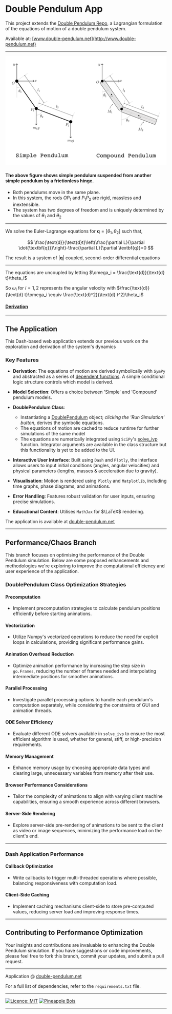 # Double Pendulum App

This project extends the [Double Pendulum Repo](https://github.com/pineapple-bois/Double_Pendulum), a Lagrangian formulation of the equations of motion of a double pendulum system. 

Available at:
[www.double-pendulum.net](http://www.double-pendulum.net)

----

![img](assets/JointPendulums_White.png)

#### The above figure shows simple pendulum suspended from another simple pendulum by a frictionless hinge. 
- Both pendulums move in the same plane. 
- In this system, the rods $OP_1$ and $P_1P_2$ are rigid, massless and inextensible.
- The system has two degrees of freedom and is uniquely determined by the values of $\theta_1$ and $\theta_2$

----

We solve the Euler-Lagrange equations for $\textbf{q} = [\theta_1, \theta_2]$ such that, 

$$
\frac{\text{d}}{\text{d}t}\left(\frac{\partial L}{\partial \dot{\textbf{q}}}\right)-\frac{\partial L}{\partial \textbf{q}}=0
$$

The result is a system of $|\textbf{q}|$ coupled, second-order differential equations

----

The equations are uncoupled by letting $\omega_i = \frac{\text{d}}{\text{d} t}\theta_i$

So $\omega_i$ for $i=1,2$ represents the angular velocity with $\frac{\text{d}}{\text{d} t}\omega_i \equiv \frac{\text{d}^2}{\text{d} t^2}\theta_i$

#### [Derivation](https://github.com/pineapple-bois/Double_Pendulum/blob/master/Derivation.ipynb)

----

## The Application

This Dash-based web application extends our previous work on the exploration and derivation of the system's dynamics

### Key Features

- **Derivation**: The equations of motion are derived symbolically with `SymPy` and abstracted as a series of [dependent functions](https://github.com/pineapple-bois/Double_Pendulum_App/blob/main/Functions.py). A simple conditional logic structure controls which model is derived.
- **Model Selection**: Offers a choice between 'Simple' and 'Compound' pendulum models.
- **DoublePendulum Class**: 
    - Instantiating a [DoublePendulum](https://github.com/pineapple-bois/Double_Pendulum_App/blob/main/DoublePendulum.py) object; *clicking the 'Run Simulation' button*, derives the symbolic equations.
    - The equations of motion are cached to reduce runtime for further simulations of the same model
    - The equations are numerically integrated using `SciPy`'s [solve_ivp](https://docs.scipy.org/doc/scipy/reference/generated/scipy.integrate.solve_ivp.html) function. Integrator arguments are available in the class structure but this functionality is yet to be added to the UI.
- **Interactive User Interface**: Built using `Dash` and `Plotly`, the interface allows users to input initial conditions (angles, angular velocities) and physical parameters (lengths, masses & acceleration due to gravity).

- **Visualisation**: Motion is rendered using `Plotly` and `Matplotlib`, including time graphs, phase diagrams, and animations.
- **Error Handling**: Features robust validation for user inputs, ensuring precise simulations.
- **Educational Content**: Utilises `MathJax` for $\LaTeX$ rendering.

The application is available at [double-pendulum.net](http://www.double-pendulum.net)

----

## Performance/Chaos Branch

This branch focuses on optimising the performance of the Double Pendulum simulation. Below are some proposed enhancements and methodologies we're exploring to improve the computational efficiency and user experience of the application.

### DoublePendulum Class Optimization Strategies

#### Precomputation
- Implement precomputation strategies to calculate pendulum positions efficiently before starting animations.

#### Vectorization
- Utilize Numpy's vectorized operations to reduce the need for explicit loops in calculations, providing significant performance gains.

#### Animation Overhead Reduction
- Optimize animation performance by increasing the step size in `go.Frames`, reducing the number of frames needed and interpolating intermediate positions for smoother animations.

#### Parallel Processing
- Investigate parallel processing options to handle each pendulum's computation separately, while considering the constraints of GUI and animation threads.

#### ODE Solver Efficiency
- Evaluate different ODE solvers available in `solve_ivp` to ensure the most efficient algorithm is used, whether for general, stiff, or high-precision requirements.

#### Memory Management
- Enhance memory usage by choosing appropriate data types and clearing large, unnecessary variables from memory after their use.

#### Browser Performance Considerations
- Tailor the complexity of animations to align with varying client machine capabilities, ensuring a smooth experience across different browsers.

#### Server-Side Rendering
- Explore server-side pre-rendering of animations to be sent to the client as video or image sequences, minimizing the performance load on the client's end.

----

### Dash Application Performance

#### Callback Optimization
- Write callbacks to trigger multi-threaded operations where possible, balancing responsiveness with computation load.

#### Client-Side Caching
- Implement caching mechanisms client-side to store pre-computed values, reducing server load and improving response times.

----

## Contributing to Performance Optimization

Your insights and contributions are invaluable to enhancing the Double Pendulum simulation. If you have suggestions or code improvements, please feel free to fork this branch, commit your updates, and submit a pull request.

----

Application @ [double-pendulum.net](http://www.double-pendulum.net)

For a full list of dependencies, refer to the `requirements.txt` file.

----

[![Licence: MIT](https://img.shields.io/badge/Licence-MIT-yellow.svg)](LICENSE.md) [![Pineapple Bois](https://img.shields.io/badge/Website-Pineapple_Bois-5087B2.svg?style=flat&logo=telegram)](https://pineapple-bois.github.io)

----
